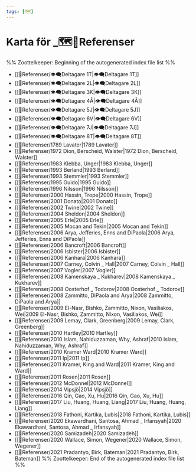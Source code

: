 ```yaml
---
tags: [🗺]
---
```

# Karta för _🗺🍎Referenser

%% Zoottelkeeper: Beginning of the autogenerated index file list  %%
-  [[🍎Referenser/👁‍🗨Deltagare 1T|👁‍🗨Deltagare 1T]]
-  [[🍎Referenser/👁‍🗨Deltagare 2L|👁‍🗨Deltagare 2L]]
-  [[🍎Referenser/👁‍🗨Deltagare 3K|👁‍🗨Deltagare 3K]]
-  [[🍎Referenser/👁‍🗨Deltagare 4Å|👁‍🗨Deltagare 4Å]]
-  [[🍎Referenser/👁‍🗨Deltagare 5J|👁‍🗨Deltagare 5J]]
-  [[🍎Referenser/👁‍🗨Deltagare 6V|👁‍🗨Deltagare 6V]]
-  [[🍎Referenser/👁‍🗨Deltagare 7J|👁‍🗨Deltagare 7J]]
-  [[🍎Referenser/👁‍🗨Deltagare 8T|👁‍🗨Deltagare 8T]]
-  [[🍎Referenser/1789 Lavater|1789 Lavater]]
-  [[🍎Referenser/1972 Dion, Berscheid, Walster|1972 Dion, Berscheid, Walster]]
-  [[🍎Referenser/1983 Klebba, Unger|1983 Klebba, Unger]]
-  [[🍎Referenser/1993 Berland|1993 Berland]]
-  [[🍎Referenser/1993 Stemmler|1993 Stemmler]]
-  [[🍎Referenser/1995 Guido|1995 Guido]]
-  [[🍎Referenser/1996 Nilsson|1996 Nilsson]]
-  [[🍎Referenser/2000 Hassin, Trope|2000 Hassin, Trope]]
-  [[🍎Referenser/2001 Donato|2001 Donato]]
-  [[🍎Referenser/2002 Twine|2002 Twine]]
-  [[🍎Referenser/2004 Sheldon|2004 Sheldon]]
-  [[🍎Referenser/2005 Erle|2005 Erle]]
-  [[🍎Referenser/2005 Mocan and Tekin|2005 Mocan and Tekin]]
-  [[🍎Referenser/2006 Arya, Jefferies, Enns and DiPaola|2006 Arya, Jefferies, Enns and DiPaola]]
-  [[🍎Referenser/2006 Bancroft|2006 Bancroft]]
-  [[🍎Referenser/2006 Isbister|2006 Isbister]]
-  [[🍎Referenser/2006 Kanhara|2006 Kanhara]]
-  [[🍎Referenser/2007 Carney, Colvin _ Hall|2007 Carney, Colvin _ Hall]]
-  [[🍎Referenser/2007 Vogler|2007 Vogler]]
-  [[🍎Referenser/2008 Kamenskaya _ Kukharev|2008 Kamenskaya _ Kukharev]]
-  [[🍎Referenser/2008 Oosterhof _ Todorov|2008 Oosterhof _ Todorov]]
-  [[🍎Referenser/2008 Zammitto, DiPaola and Arya|2008 Zammitto, DiPaola and Arya]]
-  [[🍎Referenser/2009 El-Nasr, Bishko, Zammitto, Nixon, Vasiliakos, Wei|2009 El-Nasr, Bishko, Zammitto, Nixon, Vasiliakos, Wei]]
-  [[🍎Referenser/2009 Lemay, Clark, Greenberg|2009 Lemay, Clark, Greenberg]]
-  [[🍎Referenser/2010 Hartley|2010 Hartley]]
-  [[🍎Referenser/2010 Islam, Nahiduzzaman, Why, Ashraf|2010 Islam, Nahiduzzaman, Why, Ashraf]]
-  [[🍎Referenser/2010 Kramer Ward|2010 Kramer Ward]]
-  [[🍎Referenser/2011 Ip|2011 Ip]]
-  [[🍎Referenser/2011 Kramer, King and Ward|2011 Kramer, King and Ward]]
-  [[🍎Referenser/2011 Rosen|2011 Rosen]]
-  [[🍎Referenser/2012 McDonnel|2012 McDonnel]]
-  [[🍎Referenser/2014 Vipsjö|2014 Vipsjö]]
-  [[🍎Referenser/2016 Qin, Gao, Xu, Hu|2016 Qin, Gao, Xu, Hu]]
-  [[🍎Referenser/2017 Liu, Huang, Huang, Liang|2017 Liu, Huang, Huang, Liang]]
-  [[🍎Referenser/2018 Fathoni, Kartika, Lubis|2018 Fathoni, Kartika, Lubis]]
-  [[🍎Referenser/2020 Ekawardhani, Santosa, Ahmad _ Irfansyah|2020 Ekawardhani, Santosa, Ahmad _ Irfansyah]]
-  [[🍎Referenser/2020 Samizadeh|2020 Samizadeh]]
-  [[🍎Referenser/2020 Wallace, Simon, Wegener|2020 Wallace, Simon, Wegener]]
-  [[🍎Referenser/2021 Pradantyo, Birk, Bateman|2021 Pradantyo, Birk, Bateman]]
%% Zoottelkeeper: End of the autogenerated index file list  %%
